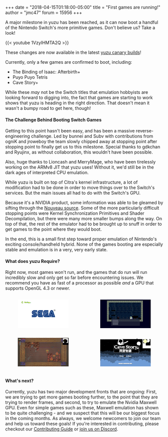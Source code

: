 +++
date = "2018-04-15T01:18:00-05:00"
title = "First games are running!"
author = "jmc47"
forum = 15956
+++

A major milestone in yuzu has been reached, as it can now boot a handful of the Nintendo Switch's more primitive games.  Don't believe us?  Take a look!
<!--more-->

<div class="my-lg">
  {{< youtube 1VzyIHMTA2Q >}}
</div>

These changes are now available in the latest [yuzu canary builds](https://yuzu-mirror.github.io/downloads/)!

Currently, only a few games are confirmed to boot, including:

* The Binding of Isaac: Afterbirth+
* Puyo Puyo Tetris
* Cave Story+

While these *may* not be the Switch titles that emulation hobbyists are looking forward to digging into, the fact that games are starting to work shows that yuzu is heading in the right direction.  That doesn't mean it wasn't a bumpy road to get here, though!

#### The Challenge Behind Booting Switch Games

Getting to this point hasn't been easy, and has been a massive reverse-engineering challenge.  Led by bunnei and Subv with contributions from ogniK and jroweboy the team slowly chipped away at stopping point after stopping point to finally get us to this milestone.  Special thanks to gdkchan and Ryujinx, as without collaboration, this wouldn't have been possible.

Also, huge thanks to Lioncash and MerryMage, who have been tirelessly working on the ARMv8 JIT that yuzu uses! Without it, we'd still be in the dark ages of interpreted CPU emulation.

While yuzu is built on top of Citra's kernel infrastructure, a lot of modification had to be done in order to move things over to the Switch's services.  But the main issues all had to do with the Switch's GPU.

Because it's a NVIDIA product, some information was able to be gleamed by sifting through the [Nouveau source](https://en.wikipedia.org/wiki/Nouveau_(software)).  Some of the more particularly difficult stopping points were Kernel Synchronization Primitives and Shader Decompilation, but there were many more smaller bumps along the way.  On top of that, the rest of the emulator had to be brought up to snuff in order to get games to the point where they would boot.

In the end, this is a small first step toward proper emulation of Nintendo's exciting console/handheld hybrid.  None of the games booting are especially stable and emulation is in a very, very early state.

#### What does yuzu Require?

Right now, most games won't run, and the games that do run will run incredibly slow and only get so far before encountering issues.  We recommend you have as fast of a processor as possible *and* a GPU that supports OpenGL 4.3 or newer.

<div class="columns mt-md">
  <div class="column">
    <figure class="image">
        <img src="./img1.png">
    </figure>
  </div>
  <div class="column">
    <figure class="image">
        <img src="./img2.png">
    </figure>
  </div>
</div>

<div class="columns">
  <div class="column">
    <figure class="image">
        <img src="./img3.png">
    </figure>
  </div>
  <div class="column">
    <figure class="image">
        <img src="./img4.png">
    </figure>
  </div>
</div>

#### What's next?
Currently, yuzu has two major development fronts that are ongoing: First, we are trying to get more games booting further, to the point that they are trying to render frames, and second, to try to emulate the Nvidia Maxwell GPU. Even for simple games such as these, Maxwell emulation has shown to be quite challenging - and we suspect that this will be our biggest focus in the coming months. As always, we welcome newcomers to join our team and help us toward these goals! If you're interested in contributing, please checkout our [Contributing Guide](https://github.com/yuzu-emu/yuzu/blob/master/CONTRIBUTING.md) or [join us on Discord](https://discord.gg/u77vRWY).
